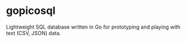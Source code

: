 # gopicosql
Lightweight SQL database written in Go for prototyping and playing with text (CSV, JSON) data.
